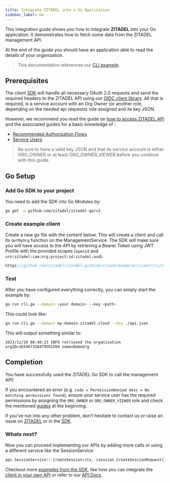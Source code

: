 ```yaml
---
title: Integrate ZITADEL into a Go Application
sidebar_label: Go
---
```


This integration guide shows you how to integrate **ZITADEL** into your Go application.
It demonstrates how to fetch some data from the ZITADEL management API.

At the end of the guide you should have an application able to read the details of your organization.

> This documentation references our [CLI example](https://github.com/zitadel/zitadel-go/blob/client/example/client/cli/cli.go).

## Prerequisites

The client [SDK](https://github.com/zitadel/zitadel-go) will handle all necessary OAuth 2.0 requests and send the required headers to the ZITADEL API using our [OIDC client library](https://github.com/zitadel/oidc).
All that is required, is a service account with an Org Owner (or another role, depending on the needed api requests) role assigned and its key JSON.

However, we recommend you read the guide on [how to access ZITADEL API](../../guides/integrate/access-zitadel-apis) and the associated guides for a basic knowledge of :
 - [Recommended Authorization Flows](../../guides/integrate/oauth-recommended-flows.md)
 - [Service Users](../../guides/integrate/serviceusers)

> Be sure to have a valid key JSON and that its service account is either ORG_OWNER or at least ORG_OWNER_VIEWER before you continue with this guide.

## Go Setup

### Add Go SDK to your project

You need to add the SDK into Go Modules by:

```bash
go get -u github.com/zitadel/zitadel-go/v3
```

### Create example client

Create a new go file with the content below. This will create a client and call its `GetMyOrg` function on the ManagementService.
The SDK will make sure you will have access to the API by retrieving a Bearer Token using JWT Profile with the provided scopes (`openid` and `urn:zitadel:iam:org:project:id:zitadel:aud`).

```go reference
https://github.com/zitadel/zitadel-go/blob/client/example/client/cli/cli.go
```

### Test

After you have configured everything correctly, you can simply start the example by:

```bash
go run cli.go --domain <your domain> --key <path>
```

This could look like:

```bash
go run cli.go --domain my-domain.zitadel.cloud --key ./api.json
```

This will output something similar to:

```
2023/12/20 08:48:23 INFO retrieved the organisation orgID=165467338479501569 name=DemoOrg
```

## Completion

You have successfully used the ZITADEL Go SDK to call the management API!

If you encountered an error (e.g. `code = PermissionDenied desc = No matching permissions found`), 
ensure your service user has the required permissions by assigning the `ORG_OWNER` or `ORG_OWNER_VIEWER` role
and check the mentioned [guides](#prerequisites) at the beginning.

If you've run into any other problem, don't hesitate to contact us or raise an issue on [ZITADEL](https://github.com/zitadel/zitadel/issues) or in the [SDK](https://github.com/zitadel/zitadel-go/issues).

### Whats next?

Now you can proceed implementing our APIs by adding more calls or using a different service like the SessionService:

```go
api.SessionService().CreateSession(ctx, &session.CreateSessionRequest{})
```
Checkout more [examples from the SDK](https://github.com/zitadel/zitadel-go/blob/next/example),
like how you can integrate the [client in your own API](https://github.com/zitadel/zitadel-go/blob/client/example/api/client/main.go)
or refer to our [API Docs](/apis/introduction).

